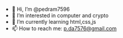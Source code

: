 - 👋 Hi, I’m @pedram7596
- 👀 I’m interested in computer and crypto
- 🌱 I’m currently learning html,css,js
- 📫 How to reach me: p.da7576@gmail.com

<!---
pedram7596/pedram7596 is a ✨ special ✨ repository because its `README.md` (this file) appears on your GitHub profile.
You can click the Preview link to take a look at your changes.
--->

